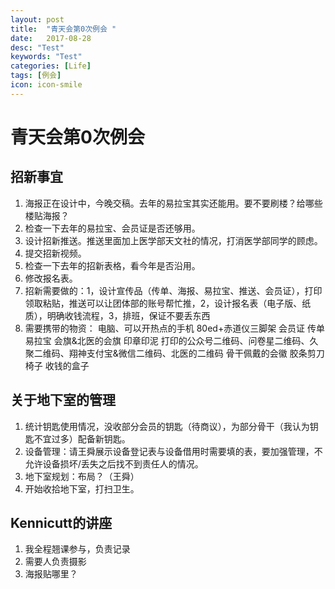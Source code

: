 ```yaml
---
layout: post
title:  "青天会第0次例会 "
date:   2017-08-28
desc: "Test"
keywords: "Test"
categories: [Life]
tags: [例会]
icon: icon-smile
---
```




# 青天会第0次例会

## 招新事宜

1. 海报正在设计中，今晚交稿。去年的易拉宝其实还能用。要不要刷楼？给哪些楼贴海报？
2. 检查一下去年的易拉宝、会员证是否还够用。
3. 设计招新推送。推送里面加上医学部天文社的情况，打消医学部同学的顾虑。
4. 提交招新视频。
5. 检查一下去年的招新表格，看今年是否沿用。
6. 修改报名表。
7. 招新需要做的：1，设计宣传品（传单、海报、易拉宝、推送、会员证），打印领取粘贴，推送可以让团体部的账号帮忙推，2，设计报名表（电子版、纸质），明确收钱流程，3，排班，保证不要丢东西
8. 需要携带的物资：
   电脑、可以开热点的手机
   80ed+赤道仪三脚架
   会员证
   传单
   易拉宝
   会旗&北医的会旗
   印章印泥
   打印的公众号二维码、问卷星二维码、久聚二维码、翔神支付宝&微信二维码、北医的二维码
   骨干佩戴的会徽
   胶条剪刀
   椅子
   收钱的盒子

## 关于地下室的管理

1. 统计钥匙使用情况，没收部分会员的钥匙（待商议），为部分骨干（我认为钥匙不宜过多）配备新钥匙。
2. 设备管理：请王舜展示设备登记表与设备借用时需要填的表，要加强管理，不允许设备损坏/丢失之后找不到责任人的情况。
3. 地下室规划：布局？（王舜）
4. 开始收拾地下室，打扫卫生。

## Kennicutt的讲座

1. 我全程翘课参与，负责记录
2. 需要人负责摄影
3. 海报贴哪里？

